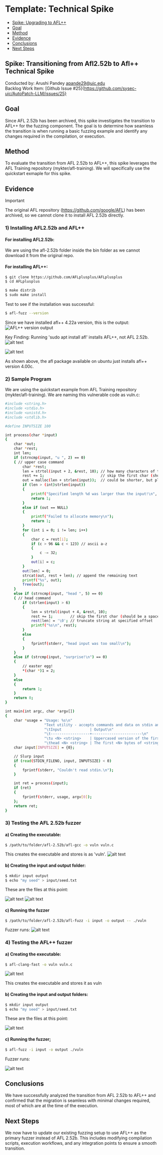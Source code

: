 # Template: Technical Spike <!-- omit in toc -->
- [Spike: Upgrading to AFL++](#spike-afl++-technical-spike)
- [Goal](#goal)
- [Method](#method)
- [Evidence](#evidence)
- [Conclusions](#conclusions)
- [Next Steps](#next-steps)

## Spike: Transitioning from Afl2.52b to Afl++ Technical Spike
Conducted by: Arushi Pandey apande29@uic.edu   
Backlog Work Item: [Github Issue #25]{https://github.com/sysec-uic/AutoPatch-LLM/issues/25}

## Goal

Since AFL 2.52b has been archived, this spike investigates the transition to AFL++ for the fuzzing component. The goal is to determine how seamless the transition is when running a basic fuzzing example and identify any changes required in the compilation, or execution.


## Method
To evaluate the transition from AFL 2.52b to AFL++, this spike leverages the AFL Training repository (mykter/afl-training). We will specifically use the quickstart exmaple for this spike. 

## Evidence
> [!IMPORTANT]  
> The original AFL repository (https://github.com/google/AFL) has been archived, so we cannot clone it to install AFL 2.52b directly.


### 1) Installing AFL2.52b and AFL++

#### For installing AFL2.52b:
We are using the afl-2.52b folder inside the bin folder as we cannot download it from the original repo.

#### For installing AFL++: 
```sh
$ git clone https://github.com/AFLplusplus/AFLplusplus
$ cd AFLplusplus
```
```sh
$ make distrib
$ sudo make install
```

Test to see if the installation was successful:
```sh
$ afl-fuzz --version
```

Since we have installed afl++ 4.22a version, this is the output: 
![AFL++ version output](../images/image-9.png)

Key Finding: Running 'sudo apt install afl' installs AFL++, not AFL 2.52b.
![alt text](../images/image-10.png)

![alt text](../images/image.png)

As shown above, the afl package available on ubuntu just installs afl++ version 4.00c.

### 2) Sample Program

We are using the quickstart example from AFL Training repository (mykter/afl-training).
We are naming this vulnerable code as vuln.c: 

```sh
#include <string.h>
#include <stdio.h>
#include <unistd.h>
#include <stdlib.h>

#define INPUTSIZE 100

int process(char *input)
{
	char *out;
	char *rest;
	int len;
	if (strncmp(input, "u ", 2) == 0)
	{ // upper case command
		char *rest;
		len = strtol(input + 2, &rest, 10); // how many characters of the string to upper-case
		rest += 1;							// skip the first char (should be a space)
		out = malloc(len + strlen(input));	// could be shorter, but play it safe
		if (len > (int)strlen(input))
		{
			printf("Specified length %d was larger than the input!\n", len);
			return 1;
		}
		else if (out == NULL)
		{
			printf("Failed to allocate memory\n");
			return 1;
		}
		for (int i = 0; i != len; i++)
		{
			char c = rest[i];
			if (c > 96 && c < 123) // ascii a-z
			{
				c -= 32;
			}
			out[i] = c;
		}
		out[len] = 0;
		strcat(out, rest + len); // append the remaining text
		printf("%s", out);
		free(out);
	}
	else if (strncmp(input, "head ", 5) == 0)
	{ // head command
		if (strlen(input) > 6)
		{
			len = strtol(input + 4, &rest, 10);
			rest += 1;		  // skip the first char (should be a space)
			rest[len] = '\0'; // truncate string at specified offset
			printf("%s\n", rest);
		}
		else
		{
			fprintf(stderr, "head input was too small\n");
		}
	}
	else if (strcmp(input, "surprise!\n") == 0)
	{
		// easter egg!
		*(char *)1 = 2;
	}
	else
	{
		return 1;
	}
	return 0;
}

int main(int argc, char *argv[])
{
	char *usage = "Usage: %s\n"
				  "Text utility - accepts commands and data on stdin and prints results to stdout.\n"
				  "\tInput             | Output\n"
				  "\t------------------+-----------------------\n"
				  "\tu <N> <string>    | Uppercased version of the first <N> bytes of <string>.\n"
				  "\thead <N> <string> | The first <N> bytes of <string>.\n";
	char input[INPUTSIZE] = {0};

	// Slurp input
	if (read(STDIN_FILENO, input, INPUTSIZE) < 0)
	{
		fprintf(stderr, "Couldn't read stdin.\n");
	}

	int ret = process(input);
	if (ret)
	{
		fprintf(stderr, usage, argv[0]);
	};
	return ret;
}
```
### 3) Testing the AFL 2.52b fuzzer

#### a) Creating the executable:

```sh
$ /path/to/folder/afl-2.52b/afl-gcc -o vuln vuln.c
```
This creates the executable and stores is as 'vuln'.
![alt text](../images/image-3.png)

#### b) Creating the input and output folder:

```sh
$ mkdir input output
$ echo "my seed" > input/seed.txt
```
These are the files at this point: 

![alt text](../images/image-7.png)
![alt text](../images/image-5.png)

#### c) Running the fuzzer
```sh
$ /path/to/folder/afl-2.52b/afl-fuzz -i input -o output -- ./vuln
```

Fuzzer runs:
![alt text](../images/image-1.png)


### 4) Testing the AFL++ fuzzer


#### a) Creating the executable:
```sh
$ afl-clang-fast -o vuln vuln.c
```
![alt text](../images/image-4.png)

This creates the executable and stores it as vuln

#### b) Creating the input and output folders:

```sh
$ mkdir input output
$ echo "my seed" > input/seed.txt
```
These are the files at this point:

![alt text](../images/image-8.png)

#### c) Running the fuzzer;
```sh
$ afl-fuzz -i input -o output ./vuln
```

Fuzzer runs:

![alt text](../images/image-2.png)


## Conclusions

We have successfully analyzed the transition from AFL 2.52b to AFL++ and confirmed that the migration is seamless with minimal changes required, most of which are at the time of the execution. 

## Next Steps

We now have to update our existing fuzzing setup to use AFL++ as the primary fuzzer instead of AFL 2.52b. This includes modifying compilation scripts, execution workflows, and any integration points to ensure a smooth transition.  
